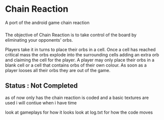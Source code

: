 # Chain Reaction
A port of the android game chain reaction

###

The objective of Chain Reaction is to take control of the board by eliminating your opponents' orbs.

Players take it in turns to place their orbs in a cell.
Once a cell has reached critical mass the orbs explode into the surrounding cells
adding an extra orb and claiming the cell for the player.
 A player may only place their orbs in a blank cell or a cell that contains orbs of their own colour.
As soon as a player looses all their orbs they are out of the game.

###

## Status : Not Completed
  as of now only has the chain reaction is coded
  and a basic textures are used
  i will contiue when i have time

  look at gameplays for how it looks
  look at log.txt for how the code moves

